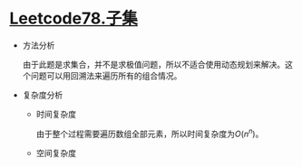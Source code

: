 # [Leetcode78.子集](<https://leetcode-cn.com/problems/subsets/>)

- 方法分析

  由于此题是求集合，并不是求极值问题，所以不适合使用动态规划来解决。这个问题可以用回溯法来遍历所有的组合情况。

  

- 复杂度分析

  - 时间复杂度

    由于整个过程需要遍历数组全部元素，所以时间复杂度为$O(n^n)$。

  - 空间复杂度

    
